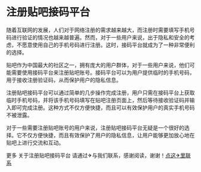 # 注册贴吧接码平台

随着互联网的发展，人们对于网络注册的需求越来越大，而注册时需要填写手机号码进行验证的情况也越来越普遍。然而，对于一些用户来说，出于隐私和安全的考虑，不愿意使用自己的手机号码进行注册。这时，接码平台就成为了一种非常便利的选择。

贴吧作为中国最大的社区之一，拥有庞大的用户群体，对于一些用户来说，他们可能需要使用接码平台来注册贴吧账号。接码平台可以为用户提供临时的手机号码，用于接收注册验证码，从而保护用户的隐私信息。

注册贴吧接码平台可以通过简单的几步操作完成注册，用户只需在接码平台上获取临时手机号码，并将该手机号码填写在贴吧注册页面上，然后等待接收验证码并输入即可完成注册。这种方式不仅方便快捷，而且可以有效保护用户的真实手机号码不被泄露。

对于一些需要注册贴吧账号的用户来说，注册贴吧接码平台无疑是一个很好的选择。它不仅方便快捷，而且有效保护了用户的隐私信息，让用户能够更加放心地在贴吧上进行交流和互动。

更多 关于注册贴吧接码平台 请通过✈与我们联系，感谢阅读，谢谢！[点这✈里联系](https://gg.k02.cc)